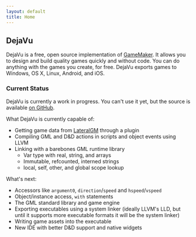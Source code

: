 ```yaml
---
layout: default
title: Home
---
```


## DejaVu
DejaVu is a free, open source implementation of [GameMaker](http://yoyogames.com). It allows you to design and build quality games quickly and without code. You can do anything with the games you create, for free. DejaVu exports games to Windows, OS X, Linux, Android, and iOS.

### Current Status
DejaVu is currently a work in progress. You can't use it yet, but the source is available [on GitHub](http://github.com/rpjohnst/dejavu-llvm).

What DejaVu is currently capable of:

* Getting game data from [LateralGM](http://lateralgm.org) through a plugin
* Compiling GML and D&D actions in scripts and object events using LLVM
* Linking with a barebones GML runtime library
    - Var type with real, string, and arrays
    - Immutable, refcounted, interned strings
    - local, self, other, and global scope lookup

What's next:

* Accessors like `argument0`, `direction`/`speed` and `hspeed`/`vspeed`
* Object/instance access, `with` statements
* The GML standard library and game engine
* Exporting executables using a system linker (ideally LLVM's LLD, but until it supports more executable formats it will be the system linker)
* Writing game assets into the executable
* New IDE with better D&D support and native widgets

